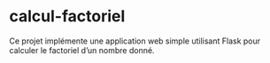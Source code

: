 # calcul-factoriel
Ce projet implémente une application web simple utilisant Flask pour calculer le factoriel d’un nombre donné.
